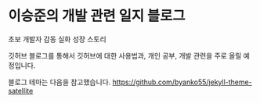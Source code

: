 # 이승준의 개발 관련 일지 블로그

초보 개발자 감동 실화 성장 스토리

깃허브 블로그를 통해서 깃허브에 대한 사용법과, 개인 공부, 개발 관련을 주로 올릴 예정입니다.


블로그 테마는 다음을 참고했습니다.
https://github.com/byanko55/jekyll-theme-satellite




